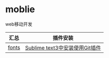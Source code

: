 # moblie
web移动开发


| 汇总	        | 插件安装      | 
| ------------- |:-------------:|
| [fonts](https://github.com/GitmyWorld/moblie/issues/1)|[Sublime text3中安装使用Git插件](https://github.com/GitmyWorld/moblie/issues/2)| 				|

